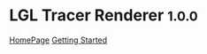 # LGL Tracer Renderer <small>1.0.0</small>

[HomePage](http://lgltracer.com/)
[Getting Started](#lgl-tracer-renderer)